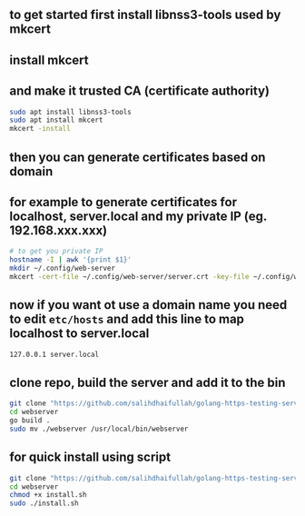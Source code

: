 ## to get started first install libnss3-tools used by mkcert
## install mkcert
## and make it trusted CA (certificate authority)

```bash
sudo apt install libnss3-tools
sudo apt install mkcert 
mkcert -install
```

## then you can generate certificates based on domain
## for example to generate certificates for localhost, server.local and my private IP (eg. 192.168.xxx.xxx)

```bash
# to get you private IP  
hostname -I | awk '{print $1}'
mkdir ~/.config/web-server
mkcert -cert-file ~/.config/web-server/server.crt -key-file ~/.config/web-server/server.key server.local 192.168.xxx.xxx
```

## now if you want ot use a domain name you need to edit `etc/hosts` and add this line to map localhost to server.local
```bash
127.0.0.1 server.local
```

## clone repo, build the server and add it to the bin
```bash
git clone "https://github.com/salihdhaifullah/golang-https-testing-server.git" webserver
cd webserver
go build .
sudo mv ./webserver /usr/local/bin/webserver
```

## for quick install using script 
```bash
git clone "https://github.com/salihdhaifullah/golang-https-testing-server.git" webserver
cd webserver
chmod +x install.sh
sudo ./install.sh
```
